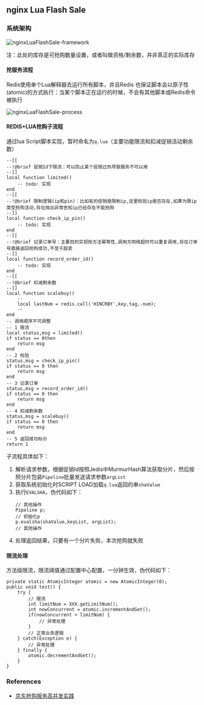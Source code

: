 ## nginx Lua Flash Sale

### 系统架构
![nginxLuaFlashSale-framework](https://s1.wailian.download/2020/02/17/nginxLuaFlashSale-framework-min.png)

注：此处的库存是可抢购数量设置，或者叫做资格/剩余数，并非真正的实际库存

#### 抢服务流程
Redis使用单个Lua解释器去运行所有脚本，并且Redis 也保证脚本会以原子性(atomic)的方式执行：当某个脚本正在运行的时候，不会有其他脚本或Redis命令被执行

![nginxLuaFlashSale-process](https://s1.wailian.download/2020/02/17/nginxLuaFlashSale-process-min.jpg)

#### REDIS+LUA抢购子流程
通过lua Script脚本实现，暂时命名为`q.lua`（主要功能限流和扣减促销活动剩余数）
```
--[[
--!@brief 促销Id下限流：可以防止某个促销过热导致服务不可以用
--]]
local function limited()
    -- todo: 实现
end
--[[
--!@brief 限制逻辑(ip和pin)：比如有的促销是限制ip,这里校验ip是否存在,如果为限ip类型抢购活动,存在抛出异常告知ip已经存在不能抢购
--]]
local function check_ip_pin()
    -- todo: 实现
end
--[[
--!@brief 记录订单号：主要目的实现抢方法幂等性,调用方网络超时可以重复调用,存在订单号直接返回抢购成功,不至于超卖
--]]
local function record_order_id()
    -- todo: 实现
end
--[[
--!@brief 扣减剩余数
--]]
local function scalebuy()
    --
    local lastNum = redis.call('HINCRBY',key,tag,-num);
    --
end
-- 调用顺序不可调整
-- 1 限流
local status,msg = limited()
if status == 0then
    return msg
end
-- 2 校验
status,msg = check_ip_pin()
if status == 0 then
    return msg
end
-- 3 记录订单
status,msg = record_order_id()
if status == 0 then
    return msg
end
-- 4 扣减剩余数
status,msg = scalebuy()
if status == 0 then
    return msg
end
-- 5 返回成功标示
return 1
```

子流程具体如下：
1. 解析请求参数，根据促销Id按照Jedis中MurmurHash算法获取分片，然后按照分片包装`Pipeline`批量发送请求参数`argList`
2. 获取系统初始化时SCRIPT LOAD加载`q.lua`返回的串`shaValue`
3. 执行`EVALSHA`，伪代码如下：
	```
	// 其他操作
	Pipeline p;
	// 初始化p
	p.evalsha(shaValue,keyList, argList);
	// 其他操作
	```
4. 处理返回结果，只要有一个分片失败，本次抢购就失败

#### 限流处理
方法级限流，限流阈值通过配置中心配置，一分钟生效，伪代码如下：
```
private static AtomicInteger atomic = new AtomicInteger(0);
public void test() {
    try {
        // 限流
        int limitNum = XXX.getLimitNum();
        int nowConcurrent = atomic.incrementAndGet();
        if(nowConcurrent > limitNum) {
            // 异常处理
        }  
        // 正常业务逻辑
    } catch(Exception e) {
        // 异常处理
    } finally {
        atomic.decrementAndGet();
    }
}
```

### References
- [京东抢购服务高并发实践](https://mp.weixin.qq.com/s?__biz=MzIwODA4NjMwNA==&mid=2652897841&idx=1&sn=6328c5011e6c66d9a10d714a9bda52d1&scene=21)